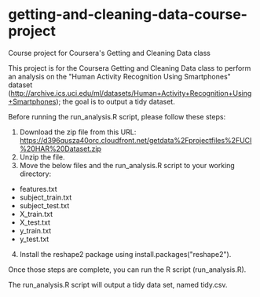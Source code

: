 # getting-and-cleaning-data-course-project
Course project for Coursera's Getting and Cleaning Data class

This project is for the Coursera Getting and Cleaning Data class to perform an analysis on the "Human Activity Recognition Using Smartphones" dataset (http://archive.ics.uci.edu/ml/datasets/Human+Activity+Recognition+Using+Smartphones); the goal is to output a tidy dataset.


Before running the run_analysis.R script, please follow these steps:

1) Download the zip file from this URL: https://d396qusza40orc.cloudfront.net/getdata%2Fprojectfiles%2FUCI%20HAR%20Dataset.zip 
2) Unzip the file.
3) Move the below files and the run_analysis.R script to your working directory:

- features.txt
- subject_train.txt
- subject_test.txt
- X_train.txt
- X_test.txt
- y_train.txt
- y_test.txt

4) Install the reshape2 package using install.packages("reshape2").

Once those steps are complete, you can run the R script (run_analysis.R).

The run_analysis.R script will output a tidy data set, named tidy.csv.
